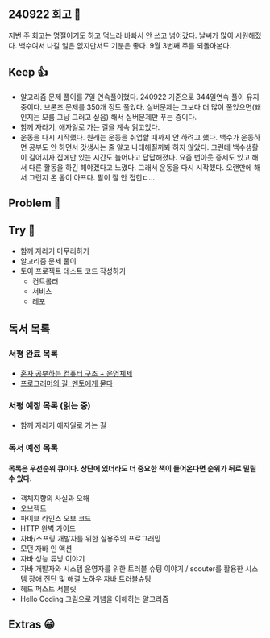 ## 240922 회고 💬
저번 주 회고는 명절이기도 하고 먹느라 바빠서 안 쓰고 넘어갔다. 날씨가 많이 시원해졌다. 백수여서 나갈 일은 없지만서도 기분은 좋다. 9월 3번째 주를 되돌아본다.

## Keep 👍
- 알고리즘 문제 풀이를 7일 연속풀이했다. 240922 기준으로 344일연속 풀이 유지중이다. 브론즈 문제를 350개 정도 풀었다. 실버문제는 그보다 더 많이 풀었으면(왜인지는 모름 그냥 그러고 싶음) 해서 실버문제만 푸는 중이다.
- 함께 자라기, 애자일로 가는 길을 계속 읽고있다. 
- 운동을 다시 시작했다. 원래는 운동을 취업할 때까지 안 하려고 했다. 백수가 운동하면 공부도 안 하면서 갓생사는 줄 알고 나태해질까봐 하지 않았다. 그런데 백수생활이 길어지자 집에만 있는 시간도 늘어나고 답답해졌다. 요즘 번아웃 증세도 있고 해서 다른 활동을 하긴 해야겠다고 느꼈다. 그래서 운동을 다시 시작했다. 오랜만에 해서 그런지 온 몸이 아프다. 팔이 잘 안 접힌ㄷ...

## Problem 🤢

## Try 🧚
- 함께 자라기 마무리하기
- 알고리즘 문제 풀이 
- 토이 프로젝트 테스트 코드 작성하기
	- 컨트롤러
	- 서비스
	- 레포

## 독서 목록

### 서평 완료 목록
- [혼자 공부하는 컴퓨터 구조 + 운영체제](https://velog.io/@regular_jk_kim/혼자-공부하는-컴퓨터-구조-운영체제-를-읽고)
- [프로그래머의 길, 멘토에게 묻다](https://velog.io/@regular_jk_kim/프로그래머의-길-멘토에게-묻다-를-읽고-24jpq345)

###  서평 예정 목록 (읽는 중) 
- 함께 자라기 애자일로 가는 길

### 독서 예정 목록
#### 목록은 우선순위 큐이다. 상단에 있더라도 더 중요한 책이 들어온다면 순위가 뒤로 밀릴 수 있다.
- 객체지향의 사실과 오해
- 오브젝트
- 파이브 라인스 오브 코드
- HTTP 완벽 가이드
- 자바/스프링 개발자를 위한 실용주의 프로그래밍
- 모던 자바 인 액션
- 자바 성능 튜닝 이야기 
- 자바 개발자와 시스템 운영자를 위한 트러블 슈팅 이야기 / scouter를 활용한 시스템 장애 진단 및 해결 노하우 자바 트러블슈팅
- 헤드 퍼스트 서블릿
- Hello Coding 그림으로 개념을 이해하는 알고리즘


## Extras 😀


